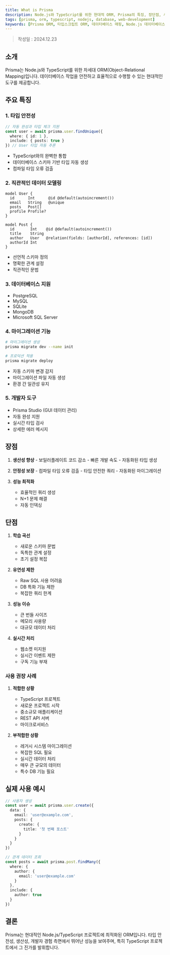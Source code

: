 ```yaml
---
title: What is Prisma
description: Node.js와 TypeScript를 위한 현대적 ORM, Prisma의 특징, 장단점, 사용 방법 详细 가이드
tags: [prisma, orm, typescript, nodejs, database, web-development]
keywords: [Prisma ORM, 타입스크립트 ORM, 데이터베이스 매핑, Node.js 데이터베이스, 타입 안전성]
---
```

>작성일 : 2024.12.23

## 소개
Prisma는 Node.js와 TypeScript를 위한 차세대 ORM(Object-Relational Mapping)입니다. 데이터베이스 작업을 안전하고 효율적으로 수행할 수 있는 현대적인 도구를 제공합니다.

## 주요 특징

### 1. 타입 안전성
```typescript
// 자동 완성과 타입 체크 지원
const user = await prisma.user.findUnique({
  where: { id: 1 },
  include: { posts: true }
}) // User 타입 자동 추론
```
- TypeScript와의 완벽한 통합
- 데이터베이스 스키마 기반 타입 자동 생성
- 컴파일 타임 오류 검출

### 2. 직관적인 데이터 모델링
```prisma
model User {
  id      Int      @id @default(autoincrement())
  email   String   @unique
  posts   Post[]
  profile Profile?
}

model Post {
  id       Int    @id @default(autoincrement())
  title    String
  author   User   @relation(fields: [authorId], references: [id])
  authorId Int
}
```
- 선언적 스키마 정의
- 명확한 관계 설정
- 직관적인 문법

### 3. 데이터베이스 지원
- PostgreSQL
- MySQL
- SQLite
- MongoDB
- Microsoft SQL Server

### 4. 마이그레이션 기능
```bash
# 마이그레이션 생성
prisma migrate dev --name init

# 프로덕션 적용
prisma migrate deploy
```

- 자동 스키마 변경 감지
- 마이그레이션 파일 자동 생성
- 환경 간 일관성 유지

### 5. 개발자 도구
- Prisma Studio (GUI 데이터 관리)
- 자동 완성 지원
- 실시간 타입 검사
- 상세한 에러 메시지

## 장점
1. **생산성 향상**
	   - 보일러플레이트 코드 감소
	   - 빠른 개발 속도
	   - 자동화된 타입 생성

2. **안정성 보장**
	   - 컴파일 타임 오류 검출
	   - 타입 안전한 쿼리
	   - 자동화된 마이그레이션

3. **성능 최적화**
	- 효율적인 쿼리 생성
	- N+1 문제 해결
	- 자동 인덱싱
## 단점
1. **학습 곡선**
	- 새로운 스키마 문법
	- 독특한 관계 설정
	- 초기 설정 복잡

2. **유연성 제한**
	- Raw SQL 사용 어려움
	- DB 특화 기능 제한
	- 복잡한 쿼리 한계

3. **성능 이슈**
	- 큰 번들 사이즈
	- 메모리 사용량
	- 대규모 데이터 처리

4. **실시간 처리**
	- 웹소켓 미지원
	- 실시간 이벤트 제한
	- 구독 기능 부재

### 사용 권장 사례
1. **적합한 상황**
	- TypeScript 프로젝트
	- 새로운 프로젝트 시작
	- 중소규모 애플리케이션
	- REST API 서버
	- 마이크로서비스

2. **부적합한 상황**
	- 레거시 시스템 마이그레이션
	- 복잡한 SQL 필요
	- 실시간 데이터 처리
	- 매우 큰 규모의 데이터
	- 특수 DB 기능 필요
## 실제 사용 예시

```typescript
// 사용자 생성
const user = await prisma.user.create({
  data: {
    email: 'user@example.com',
    posts: {
      create: {
        title: '첫 번째 포스트'
      }
    }
  }
})

// 관계 데이터 조회
const posts = await prisma.post.findMany({
  where: {
    author: {
      email: 'user@example.com'
    }
  },
  include: {
    author: true
  }
})
```

## 결론
Prisma는 현대적인 Node.js/TypeScript 프로젝트에 최적화된 ORM입니다. 타입 안전성, 생산성, 개발자 경험 측면에서 뛰어난 성능을 보여주며, 특히 TypeScript 프로젝트에서 그 진가를 발휘합니다.